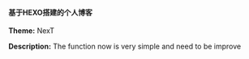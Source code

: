#### 基于HEXO搭建的个人博客

**Theme:** NexT

**Description:** The function now is very simple and need to be improve
